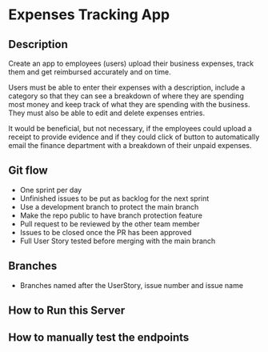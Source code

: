 # Expenses Tracking App

## Description

Create an app to employees (users) upload their business expenses, track them and get reimbursed accurately and on time.

Users must be able to enter their expenses with a description, include a category so that they can see a breakdown of where they are spending most money and keep track of what they are spending with the business.
They must also be able to edit and delete expenses entries.

It would be beneficial, but not necessary, if the employees could upload a receipt to provide evidence and if they could click of button to automatically email the finance department with a breakdown of their unpaid expenses.

## Git flow
- One sprint per day
- Unfinished issues to be put as backlog for the next sprint
- Use a development branch to protect the main branch
- Make the repo public to have branch protection feature
- Pull request to be reviewed by the other team member
- Issues to be closed once the PR has been approved
- Full User Story tested before merging with the main branch

## Branches
 - Branches named after the UserStory, issue number and issue name

## How to Run this Server

## How to manually test the endpoints
